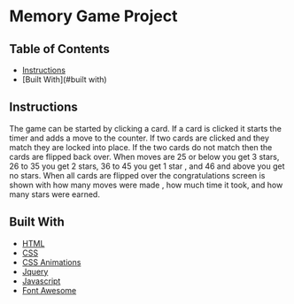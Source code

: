 # Memory Game Project

## Table of Contents

* [Instructions](#instructions)
* [Built With](#built with)

## Instructions

The game can be started by clicking a card. If a card is clicked it starts the timer and
adds a move to the counter. If two cards are clicked and they match they are locked into
place. If the two cards do not match then the cards are flipped back over. When moves are 25
or below you get 3 stars, 26 to 35 you get 2 stars, 36 to 45 you get 1 star , and 46 and
above you get no stars. When all cards are flipped over the congratulations screen is
shown with how many moves were made , how much time it took, and how many stars were
earned.

## Built With

- [HTML](https://www.w3schools.com/html/)
- [CSS](https://www.w3schools.com/Css/)
- [CSS Animations](https://www.w3schools.com/css/css3_animations.asp)
- [Jquery](https://ajax.googleapis.com/ajax/libs/jquery/3.3.1/jquery.min.js)
- [Javascript](https://www.javascript.com/)
- [Font Awesome](https://fontawesome.com/icons?d=gallery)
